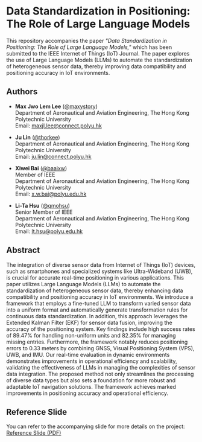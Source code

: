 # Data Standardization in Positioning: The Role of Large Language Models

This repository accompanies the paper *"Data Standardization in Positioning: The Role of Large Language Models,"* which has been submitted to the IEEE Internet of Things (IoT) Journal. The paper explores the use of Large Language Models (LLMs) to automate the standardization of heterogeneous sensor data, thereby improving data compatibility and positioning accuracy in IoT environments.

## Authors

- **Max Jwo Lem Lee** ([@maxystory](https://github.com/maxystory))  
  Department of Aeronautical and Aviation Engineering, The Hong Kong Polytechnic University  
  Email: [maxjl.lee@connect.polyu.hk](mailto:maxjl.lee@connect.polyu.hk)

- **Ju Lin** ([@thorkee](https://github.com/thorkee))  
  Department of Aeronautical and Aviation Engineering, The Hong Kong Polytechnic University  
  Email: [ju.lin@connect.polyu.hk](mailto:ju.lin@connect.polyu.hk)

- **Xiwei Bai** ([@baaixw](https://github.com/baaixw))  
  Member of IEEE  
  Department of Aeronautical and Aviation Engineering, The Hong Kong Polytechnic University  
  Email: [x.w.bai@polyu.edu.hk](mailto:x.w.bai@polyu.edu.hk)

- **Li-Ta Hsu** ([@qmohsu](https://github.com/qmohsu))  
  Senior Member of IEEE  
  Department of Aeronautical and Aviation Engineering, The Hong Kong Polytechnic University  
  Email: [lt.hsu@polyu.edu.hk](mailto:lt.hsu@polyu.edu.hk)

## Abstract

The integration of diverse sensor data from Internet of Things (IoT) devices, such as smartphones and specialized systems like Ultra-Wideband (UWB), is crucial for accurate real-time positioning in various applications. This paper utilizes Large Language Models (LLMs) to automate the standardization of heterogeneous sensor data, thereby enhancing data compatibility and positioning accuracy in IoT environments. We introduce a framework that employs a fine-tuned LLM to transform varied sensor data into a uniform format and automatically generate transformation rules for continuous data standardization. In addition, this approach leverages the Extended Kalman Filter (EKF) for sensor data fusion, improving the accuracy of the positioning system. Key findings include high success rates of 89.47% for handling non-uniform units and 82.35% for managing missing entries. Furthermore, the framework notably reduces positioning errors to 0.33 meters by combining GNSS, Visual Positioning System (VPS), UWB, and IMU. Our real-time evaluation in dynamic environments demonstrates improvements in operational efficiency and scalability, validating the effectiveness of LLMs in managing the complexities of sensor data integration. The proposed method not only streamlines the processing of diverse data types but also sets a foundation for more robust and adaptable IoT navigation solutions. The framework achieves marked improvements in positioning accuracy and operational efficiency.

## Reference Slide

You can refer to the accompanying slide for more details on the project:  
[Reference Slide (PDF)](./Reference%20Slide_Data%20Standardization%20in%20Positioning%20The%20Role%20of%20Large%20Language%20Models.pdf)
